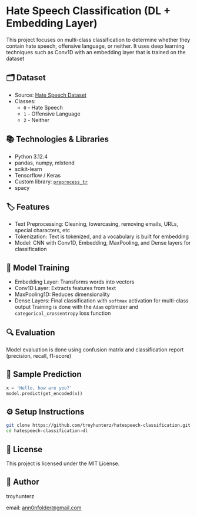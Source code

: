 # Hate Speech Classification (DL + Embedding Layer)
This project focuses on multi-class classification to determine whether they contain hate speech, offensive language, or neither. It uses deep learning techniques such as Conv1D with an embedding layer that is trained on the dataset

## 🗂️ Dataset
- Source: [Hate Speech Dataset](https://github.com/troyhunterz/hatespeech-classification/tree/main/dataset)
- Classes:
  - `0` - Hate Speech
  - `1` - Offensive Language
  - `2` - Neither

## 📚 Technologies & Libraries
- Python 3.12.4
- pandas, numpy, mlxtend
- scikit-learn
- Tensorflow / Keras
- Custom library: [`preprocess_tr`](https://github.com/troyhunterz/preprocess_tr)
- spacy

## 🏷️ Features
- Text Preprocessing: Cleaning, lowercasing, removing emails, URLs, special characters, etc
- Tokenization: Text is tokenized, and a vocabulary is built for embedding
- Model: CNN with Conv1D, Embedding, MaxPooling, and Dense layers for classification

## 🤖 Model Training
- Embedding Layer: Transforms words into vectors
- Conv1D Layer: Extracts features from text
- MaxPooling1D: Reduces dimensionality
- Dense Layers: Final classification with `softmax` activation for multi-class output
Training is done with the `Adam` optimizer and `categorical_crossentropy` loss function

## 🔍 Evaluation
Model evaluation is done using confusion matrix and classification report (precision, recall, f1-score)

## 🧪 Sample Prediction
```python
x = 'Hello, how are you?'
model.predict(get_encoded(x))
```

## ⚙️ Setup Instructions
```bash
git clone https://github.com/troyhunterz/hatespeech-classification.git
cd hatespeech-classification-dl
```

## 🧾 License
This project is licensed under the MIT License.

## 👤 Author
troyhunterz

email: ann0nfolder@gmail.com
